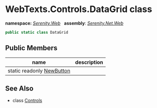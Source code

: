 # WebTexts.Controls.DataGrid class
**namespace:** *[Serenity.Web](../README.md#serenity.web-namespace)*   **assembly**: *[Serenity.Net.Web](../README.md)*

```csharp
public static class DataGrid
```

## Public Members

| name | description |
| --- | --- |
| static readonly [NewButton](WebTexts.Controls.DataGrid/NewButton.md) |  |

## See Also

* class [Controls](WebTexts.Controls.md)